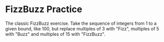 # FizzBuzz Practice

The classic FizzBuzz exercise. Take the sequence of integers from 1 to a given bound, like 100, but replace multiples of 3 with "Fizz", multiples of 5 with "Buzz" and multiples of 15 with "FizzBuzz".